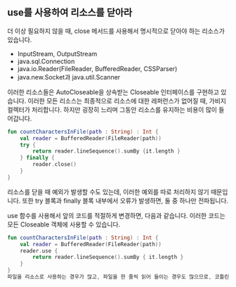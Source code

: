 ## use를 사용하여 리소스를 닫아라
더 이상 필요하지 않을 때, close 메서드를 사용해서 명시적으로 닫아야 하는 리소스가 있습니다.
* InputStream, OutputStream
* java.sql.Connection
* java.io.Reader(FileReader, BufferedReader, CSSParser)
* java.new.Socket과 java.util.Scanner

이러한 리소스들은 AutoCloseable을 상속받는 Closeable 인터페이스를 구현하고 있습니다.
이러한 모든 리소스는 최종적으로 리소스에 대한 레퍼런스가 없어질 때, 가비지 컬렉터가 처리합니다.
하지만 굉장히 느리며 그동안 리소스를 유지하는 비용이 많이 들어갑니다.
```kotlin
fun countCharactersInFile(path : String) : Int {
	val reader = BufferedReader(FileReader(path))
    try {
    	return reader.lineSequence().sumBy {it.length }
    } finally {
    	reader.close()
    }
}
```
리소스를 닫을 때 예외가 발생할 수도 있는데, 이러한 예외를 따로 처리하지 않기 때문입니다. 또한 try 블록과 finally 블록 내부에서 오류가 발생하면, 둘 중 하나만 전파됩니다.

use 함수를 사용해서 앞의 코드를 적절하게 변경하면, 다음과 같습니다. 이러한 코드는 모든 Closeable 객체에 사용할 수 있습니다.
```kotlin
fun countCharactersInFile(path : String) : Int {
	val reader = BufferedReader(FileReader(path))
    reader.use {
    	return reader.lineSequence().sumBy { it.length }
    }
}
파일을 리소스로 사용하는 경우가 많고, 파일을 한 줄씩 읽어 들이는 경우도 많으므로, 코틀린 표준 라이브러리는 파일을 한 줄씩 처리할 때 활용할 수 있는 useLines 함수도 제공합니다.